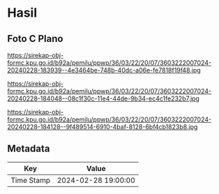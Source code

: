 # Hasil

## Foto C Plano

https://sirekap-obj-formc.kpu.go.id/b92a/pemilu/ppwp/36/03/22/20/07/3603222007024-20240228-183939--4e3464be-748b-40dc-a06e-fe7818f19f48.jpg

https://sirekap-obj-formc.kpu.go.id/b92a/pemilu/ppwp/36/03/22/20/07/3603222007024-20240228-184048--08c1f30c-11e4-44de-9b34-ec4c1fe232b7.jpg

https://sirekap-obj-formc.kpu.go.id/b92a/pemilu/ppwp/36/03/22/20/07/3603222007024-20240228-184128--9f489514-6910-4baf-8128-6bf4cb1823b8.jpg


## Metadata

| Key        | Value               |
| ---------- | ------------------- |
| Time Stamp | 2024-02-28 19:00:00 |



